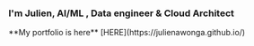 <h3>I'm Julien, AI/ML , Data engineer & Cloud Architect</h3>
**My portfolio is here** [HERE](https://julienawonga.github.io/)
